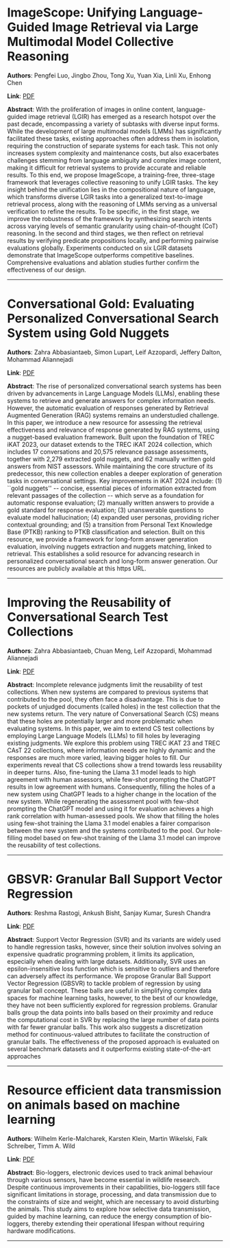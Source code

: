 # ImageScope: Unifying Language-Guided Image Retrieval via Large Multimodal Model Collective Reasoning 

**Authors**: Pengfei Luo, Jingbo Zhou, Tong Xu, Yuan Xia, Linli Xu, Enhong Chen  

**Link**: [PDF](https://arxiv.org/pdf/2503.10166)  

**Abstract**: With the proliferation of images in online content, language-guided image retrieval (LGIR) has emerged as a research hotspot over the past decade, encompassing a variety of subtasks with diverse input forms. While the development of large multimodal models (LMMs) has significantly facilitated these tasks, existing approaches often address them in isolation, requiring the construction of separate systems for each task. This not only increases system complexity and maintenance costs, but also exacerbates challenges stemming from language ambiguity and complex image content, making it difficult for retrieval systems to provide accurate and reliable results. To this end, we propose ImageScope, a training-free, three-stage framework that leverages collective reasoning to unify LGIR tasks. The key insight behind the unification lies in the compositional nature of language, which transforms diverse LGIR tasks into a generalized text-to-image retrieval process, along with the reasoning of LMMs serving as a universal verification to refine the results. To be specific, in the first stage, we improve the robustness of the framework by synthesizing search intents across varying levels of semantic granularity using chain-of-thought (CoT) reasoning. In the second and third stages, we then reflect on retrieval results by verifying predicate propositions locally, and performing pairwise evaluations globally. Experiments conducted on six LGIR datasets demonstrate that ImageScope outperforms competitive baselines. Comprehensive evaluations and ablation studies further confirm the effectiveness of our design. 

---
# Conversational Gold: Evaluating Personalized Conversational Search System using Gold Nuggets 

**Authors**: Zahra Abbasiantaeb, Simon Lupart, Leif Azzopardi, Jeffery Dalton, Mohammad Aliannejadi  

**Link**: [PDF](https://arxiv.org/pdf/2503.09902)  

**Abstract**: The rise of personalized conversational search systems has been driven by advancements in Large Language Models (LLMs), enabling these systems to retrieve and generate answers for complex information needs. However, the automatic evaluation of responses generated by Retrieval Augmented Generation (RAG) systems remains an understudied challenge. In this paper, we introduce a new resource for assessing the retrieval effectiveness and relevance of response generated by RAG systems, using a nugget-based evaluation framework. Built upon the foundation of TREC iKAT 2023, our dataset extends to the TREC iKAT 2024 collection, which includes 17 conversations and 20,575 relevance passage assessments, together with 2,279 extracted gold nuggets, and 62 manually written gold answers from NIST assessors. While maintaining the core structure of its predecessor, this new collection enables a deeper exploration of generation tasks in conversational settings. Key improvements in iKAT 2024 include: (1) ``gold nuggets'' -- concise, essential pieces of information extracted from relevant passages of the collection -- which serve as a foundation for automatic response evaluation; (2) manually written answers to provide a gold standard for response evaluation; (3) unanswerable questions to evaluate model hallucination; (4) expanded user personas, providing richer contextual grounding; and (5) a transition from Personal Text Knowledge Base (PTKB) ranking to PTKB classification and selection. Built on this resource, we provide a framework for long-form answer generation evaluation, involving nuggets extraction and nuggets matching, linked to retrieval. This establishes a solid resource for advancing research in personalized conversational search and long-form answer generation. Our resources are publicly available at this https URL. 

---
# Improving the Reusability of Conversational Search Test Collections 

**Authors**: Zahra Abbasiantaeb, Chuan Meng, Leif Azzopardi, Mohammad Aliannejadi  

**Link**: [PDF](https://arxiv.org/pdf/2503.09899)  

**Abstract**: Incomplete relevance judgments limit the reusability of test collections. When new systems are compared to previous systems that contributed to the pool, they often face a disadvantage. This is due to pockets of unjudged documents (called holes) in the test collection that the new systems return. The very nature of Conversational Search (CS) means that these holes are potentially larger and more problematic when evaluating systems. In this paper, we aim to extend CS test collections by employing Large Language Models (LLMs) to fill holes by leveraging existing judgments. We explore this problem using TREC iKAT 23 and TREC CAsT 22 collections, where information needs are highly dynamic and the responses are much more varied, leaving bigger holes to fill. Our experiments reveal that CS collections show a trend towards less reusability in deeper turns. Also, fine-tuning the Llama 3.1 model leads to high agreement with human assessors, while few-shot prompting the ChatGPT results in low agreement with humans. Consequently, filling the holes of a new system using ChatGPT leads to a higher change in the location of the new system. While regenerating the assessment pool with few-shot prompting the ChatGPT model and using it for evaluation achieves a high rank correlation with human-assessed pools. We show that filling the holes using few-shot training the Llama 3.1 model enables a fairer comparison between the new system and the systems contributed to the pool. Our hole-filling model based on few-shot training of the Llama 3.1 model can improve the reusability of test collections. 

---
# GBSVR: Granular Ball Support Vector Regression 

**Authors**: Reshma Rastogi, Ankush Bisht, Sanjay Kumar, Suresh Chandra  

**Link**: [PDF](https://arxiv.org/pdf/2503.10539)  

**Abstract**: Support Vector Regression (SVR) and its variants are widely used to handle regression tasks, however, since their solution involves solving an expensive quadratic programming problem, it limits its application, especially when dealing with large datasets. Additionally, SVR uses an epsilon-insensitive loss function which is sensitive to outliers and therefore can adversely affect its performance. We propose Granular Ball Support Vector Regression (GBSVR) to tackle problem of regression by using granular ball concept. These balls are useful in simplifying complex data spaces for machine learning tasks, however, to the best of our knowledge, they have not been sufficiently explored for regression problems. Granular balls group the data points into balls based on their proximity and reduce the computational cost in SVR by replacing the large number of data points with far fewer granular balls. This work also suggests a discretization method for continuous-valued attributes to facilitate the construction of granular balls. The effectiveness of the proposed approach is evaluated on several benchmark datasets and it outperforms existing state-of-the-art approaches 

---
# Resource efficient data transmission on animals based on machine learning 

**Authors**: Wilhelm Kerle-Malcharek, Karsten Klein, Martin Wikelski, Falk Schreiber, Timm A. Wild  

**Link**: [PDF](https://arxiv.org/pdf/2503.10277)  

**Abstract**: Bio-loggers, electronic devices used to track animal behaviour through various sensors, have become essential in wildlife research.
Despite continuous improvements in their capabilities, bio-loggers still face significant limitations in storage, processing, and data transmission due to the constraints of size and weight, which are necessary to avoid disturbing the animals.
This study aims to explore how selective data transmission, guided by machine learning, can reduce the energy consumption of bio-loggers, thereby extending their operational lifespan without requiring hardware modifications. 

---
